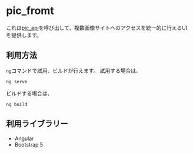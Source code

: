 # pic_fromt
これは[pic_api](https://github.com/Michi-gi/pic_api)を呼び出して、複数画像サイトへのアクセスを統一的に行えるUIを提供します。

## 利用方法
`ng`コマンドで試用、ビルドが行えます。
試用する場合は、
```
ng serve
```
ビルドする場合は、
```
ng build
```

## 利用ライブラリー
- Angular
- Bootstrap 5
